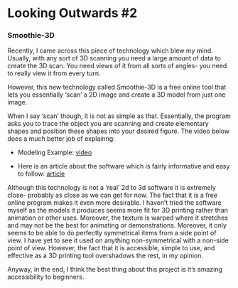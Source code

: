 # Looking Outwards #2

### Smoothie-3D

Recently, I came across this piece of technology which blew my mind.  Usually, with any sort of 3D scanning you 
need a large amount of data to create the 3D scan. You need views of it from all sorts of angles- you need 
to really view it from every turn. 

However, this new technology called Smoothie-3D is a free online tool that lets you essentially ‘scan’ a 2D image
and create a 3D model from just one image. 

When I say ‘scan’ though, it is not as simple as that. Essentially, the program asks you to trace the object you 
are scanning and create elementary shapes and position these shapes into your desired figure. The video below does
a much better job of explainng:

* Modeling Example: [video](https://www.youtube.com/watch?t=1&v=fbEHGUnpMxI)

* Here is an article about the software which is fairly informative and easy to follow: [article](https://www.youtube.com/watch?t=1&v=fbEHGUnpMxI)


Although this technology is not a ‘real’ 2d to 3d software it is extremely close- probably as close as we can get for now.
The fact that it is a free online program makes it even more desirable. I haven’t tried the software myself as the models 
it produces seems more fit for 3D printing rather than animation or other uses. Moreover, the texture is warped where it 
stretches and may not be the best for animating or demonstrations. Moreover, it only seems to be able to do perfectly 
symmetrical items from a side point of view. I have yet to see it used on anything non-symmetrical with a non-side point 
of view. However, the fact that it is accessible, simple to use, and effective as a 3D printing tool overshadows the rest, 
in my opinion. 

Anyway, in the end, I think the best thing about this project is it’s amazing accessibility to beginners. 
